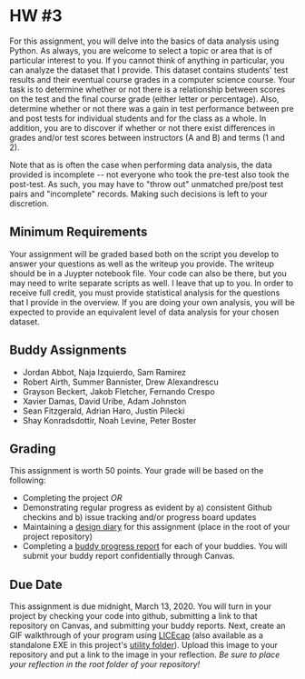 # HW #3
For this assignment, you will delve into the basics of data analysis using Python.  As always, you are welcome to select a topic or area that is of particular interest to you.  If you cannot think of anything in particular, you can analyze the dataset that I provide.  This dataset contains students' test results and their eventual course grades in a computer science course.  Your task is to determine whether or not there is a relationship between scores on the test and the final course grade (either letter or percentage).  Also, determine whether or not there was a gain in test performance between pre and post tests for individual students and for the class as a whole. In addition, you are to discover if whether or not there exist differences in grades and/or test scores between instructors (A and B) and terms (1 and 2).  

Note that as is often the case when performing data analysis, the data provided is incomplete -- not everyone who took the pre-test also took the post-test.  As such, you may have to "throw out" unmatched pre/post test pairs and "incomplete" records.  Making such decisions is left to your discretion.

## Minimum Requirements
Your assignment will be graded based both on the script you develop to answer your questions as well as the writeup you provide.  The writeup should be in a Juypter notebook file.  Your code can also be there, but you may need to write separate scripts as well.  I leave that up to you.  In order to receive full credit, you must provide statistical analysis for the questions that I provide in the overview.  If you are doing your own analysis, you will be expected to provide an equivalent level of data analysis for your chosen dataset.  

## Buddy Assignments
* Jordan Abbot, Naja Izquierdo, Sam Ramirez
* Robert Airth, Summer Bannister, Drew Alexandrescu
* Grayson Beckert, Jakob Fletcher, Fernando Crespo
* Xavier Damas, David Uribe, Adam Johnston
* Sean Fitzgerald, Adrian Haro, Justin Pilecki
* Shay Konradsdottir, Noah Levine, Peter Boster


## Grading
This assignment is worth 50 points.  Your grade will be based on the following:
* Completing the project *_OR_*
* Demonstrating regular progress as evident by a) consistent Github checkins and b) issue tracking and/or progress board updates
* Maintaining a [design diary](../design_diary_prompts.md) for this assignment (place in the root of your project repository)
* Completing a [buddy progress report](../buddy_report.md) for each of your buddies.  You will submit your buddy report confidentially through Canvas.

## Due Date
This assignment is due midnight, March 13, 2020.  You will turn in your project by checking your code into github, submitting a link to that repository on Canvas, and submitting your buddy reports. Next, create an GIF walkthrough of your program using [LICEcap](https://www.cockos.com/licecap/) (also available as a standalone EXE in this project's [utility folder](../../utils)).  Upload this image to your repository and put a link to the image in your reflection. *Be sure to place your reflection in _the root folder_ of your repository!* 
